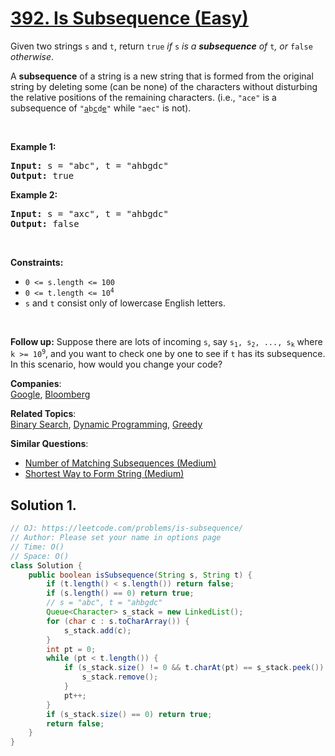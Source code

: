 # [392. Is Subsequence (Easy)](https://leetcode.com/problems/is-subsequence/)

<p>Given two strings <code>s</code> and <code>t</code>, return <code>true</code><em> if </em><code>s</code><em> is a <strong>subsequence</strong> of </em><code>t</code><em>, or </em><code>false</code><em> otherwise</em>.</p>

<p>A <strong>subsequence</strong> of a string is a new string that is formed from the original string by deleting some (can be none) of the characters without disturbing the relative positions of the remaining characters. (i.e., <code>"ace"</code> is a subsequence of <code>"<u>a</u>b<u>c</u>d<u>e</u>"</code> while <code>"aec"</code> is not).</p>

<p>&nbsp;</p>
<p><strong>Example 1:</strong></p>
<pre><strong>Input:</strong> s = "abc", t = "ahbgdc"
<strong>Output:</strong> true
</pre><p><strong>Example 2:</strong></p>
<pre><strong>Input:</strong> s = "axc", t = "ahbgdc"
<strong>Output:</strong> false
</pre>
<p>&nbsp;</p>
<p><strong>Constraints:</strong></p>

<ul>
	<li><code>0 &lt;= s.length &lt;= 100</code></li>
	<li><code>0 &lt;= t.length &lt;= 10<sup>4</sup></code></li>
	<li><code>s</code> and <code>t</code> consist only of lowercase English letters.</li>
</ul>

<p>&nbsp;</p>
<strong>Follow up:</strong> Suppose there are lots of incoming <code>s</code>, say <code>s<sub>1</sub>, s<sub>2</sub>, ..., s<sub>k</sub></code> where <code>k &gt;= 10<sup>9</sup></code>, and you want to check one by one to see if <code>t</code> has its subsequence. In this scenario, how would you change your code?

**Companies**:  
[Google](https://leetcode.com/company/google), [Bloomberg](https://leetcode.com/company/bloomberg)

**Related Topics**:  
[Binary Search](https://leetcode.com/tag/binary-search/), [Dynamic Programming](https://leetcode.com/tag/dynamic-programming/), [Greedy](https://leetcode.com/tag/greedy/)

**Similar Questions**:

- [Number of Matching Subsequences (Medium)](https://leetcode.com/problems/number-of-matching-subsequences/)
- [Shortest Way to Form String (Medium)](https://leetcode.com/problems/shortest-way-to-form-string/)

## Solution 1.

```java
// OJ: https://leetcode.com/problems/is-subsequence/
// Author: Please set your name in options page
// Time: O()
// Space: O()
class Solution {
    public boolean isSubsequence(String s, String t) {
        if (t.length() < s.length()) return false;
        if (s.length() == 0) return true;
        // s = "abc", t = "ahbgdc"
        Queue<Character> s_stack = new LinkedList();
        for (char c : s.toCharArray()) {
            s_stack.add(c);
        }
        int pt = 0;
        while (pt < t.length()) {
            if (s_stack.size() != 0 && t.charAt(pt) == s_stack.peek()) {
                s_stack.remove();
            }
            pt++;
        }
        if (s_stack.size() == 0) return true;
        return false;
    }
}

```

